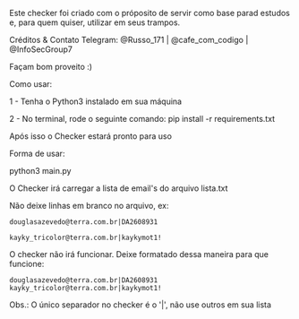 Este checker foi criado com o próposito de servir como base parad estudos e, para quem quiser, utilizar em seus trampos.

Créditos & Contato Telegram: @Russo_171 | @cafe_com_codigo | @InfoSecGroup7

Façam bom proveito :)

Como usar:

1 - Tenha o Python3 instalado em sua máquina

2 - No terminal, rode o seguinte comando: pip install -r requirements.txt

Após isso o Checker estará pronto para uso

Forma de usar:

python3 main.py

O Checker irá carregar a lista de email's do arquivo lista.txt

Não deixe linhas em branco no arquivo, ex:

    douglasazevedo@terra.com.br|DA2608931

    kayky_tricolor@terra.com.br|kaykymot1!

O checker não irá funcionar. Deixe formatado dessa maneira para que funcione:

    douglasazevedo@terra.com.br|DA2608931
    kayky_tricolor@terra.com.br|kaykymot1!


Obs.: O único separador no checker é o '|', não use outros em sua lista

